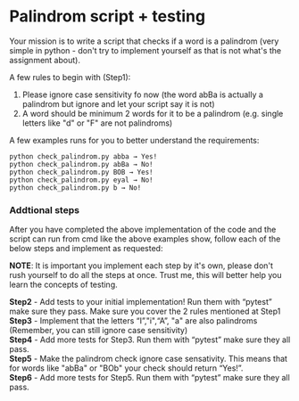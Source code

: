 # Palindrom script + testing

Your mission is to write a script that checks if a word is a palindrom (very simple in python - don't try to implement yourself as that is not what's the assignment about).

A few rules to begin with (Step1):
1. Please ignore case sensitivity fo now (the word abBa is actually a palindrom but ignore and let your script say it is not)
2. A word should be minimum 2 words for it to be a palindrom (e.g. single letters like "d" or "F" are not palindroms)

A few examples runs for you to better understand the requirements:

```shell
python check_palindrom.py abba → Yes!
python check_palindrom.py abBa → No!
python check_palindrom.py BOB → Yes!
python check_palindrom.py eyal → No!
python check_palindrom.py b → No!
```

### Addtional steps

After you have completed the above implementation of the code and the script can run from cmd like the above examples show, follow each of the below steps and implement as requested:

**NOTE**: It is important you implement each step by it's own, please don't rush yourself to do all the steps at once. Trust me, this will better help you learn the concepts of testing.

**Step2** - Add tests to your initial implementation! Run them with “pytest” make sure they pass. Make sure you cover the 2 rules mentioned at Step1 \
**Step3** - Implement that the letters “I”,"i",“A”, "a" are also palindroms (Remember, you can still ignore case sensitivity) \
**Step4** - Add more tests for Step3. Run them with “pytest” make sure they all pass. \
**Step5** - Make the palindrom check ignore case sensativity. This means that for words like "abBa" or "BOb" your check should return “Yes!”. \
**Step6** - Add more tests for Step5. Run them with “pytest” make sure they all pass.
